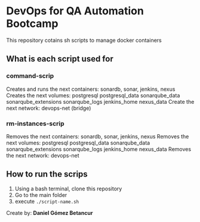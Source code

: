 # DevOps for QA Automation Bootcamp
This repository cotains sh scripts to manage docker containers

## What is each script used for
### command-scrip
Creates and runs the next containers: sonardb, sonar, jenkins, nexus
Creates the next volumes: postgresql postgresql_data sonarqube_data sonarqube_extensions sonarqube_logs jenkins_home nexus_data
Create the next network: devops-net (bridge)

### rm-instances-scrip
Removes the next containers: sonardb, sonar, jenkins, nexus
Removes the next volumes: postgresql postgresql_data sonarqube_data sonarqube_extensions sonarqube_logs jenkins_home nexus_data
Removes the next network: devops-net


## How to run the scrips
1. Using a bash terminal, clone this repository
2. Go to the main folder
3. execute `./script-name.sh`

Create by: **Daniel Gómez Betancur**
